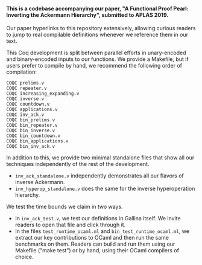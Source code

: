 
#### This is a codebase accompanying our paper, "A Functional Proof Pearl: Inverting the Ackermann Hierarchy", submitted to APLAS 2019. 

Our paper hyperlinks to this repository extensively, allowing curious readers to jump to real compilable definitions whenever we reference them in our text. 

This Coq development is split between parallel efforts in unary-encoded and binary-encoded inputs to our functions. We provide a Makefile, but if users prefer to compile by hand, we recommend the following order of compilation: 
```
COQC prelims.v
COQC repeater.v
COQC increasing_expanding.v
COQC inverse.v
COQC countdown.v
COQC applications.v
COQC inv_ack.v
COQC bin_prelims.v
COQC bin_repeater.v
COQC bin_inverse.v
COQC bin_countdown.v
COQC bin_applications.v
COQC bin_inv_ack.v
```

In addition to this, we provide two minimal standalone files that show all our techniques independently of the rest of the development.
- `inv_ack_standalone.v` independently demonstrates all our flavors of inverse Ackermann.
- `inv_hyperop_standalone.v` does the same for the inverse hyperoperation hierarchy.

We test the time bounds we claim in two ways. 
- In `inv_ack_test.v`, we test our definitions in Gallina itself. We invite readers to open that file and click through it.
- In the files `test_runtime_ocaml.ml` and `bin_test_runtime_ocaml.ml`, we extract our key contributions to OCaml and then run the same benchmarks on them. Readers can build and run them using our Makefile ("make test") or by hand, using their OCaml compilers of choice.
